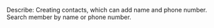 Describe:
  Creating contacts, which can add name and phone number.
  Search member by name or phone number.
